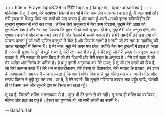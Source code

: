 +++
title = 'Prayer bpn8729 in हिंदी'
tags = ['lang-hi', 'bpn-unsorted']
+++
महिमामय है तू, हे नाथ, मेरे परमेश्वर! जितनी बार भी मैं तेरा नाम लेने का प्रयत्न करता हूँ, मैं प्रबल पापों और तेरी इच्छा के विरूद्ध किये गये कर्मों को याद करता हूँ और पाता हूँ अपने आपको इतना शक्तिविहीन कि तुम्हारा गुणगान भी नहीं कर पाता। लेकिन तेरी अनुकम्पा में मेरा परम विश्वास, तुझमें मेरी आशा को पुनर्जीवन देता है और मेरा यह विश्वास कि कुछ भी हो जाये तू कृपा ही देगा, मुझे तेरी ओर उन्मुख होने, तेरा गुणगान करने में और याचना भरे हाथ तेरी ओर फैलाने में समर्थ बनाता है। हे मेरे नाथ! मैंं तेरी उस दया की याचना करता हूँ जो सभी सृजित वस्तुओं में श्रेष्ठ है और जिसके साक्षी हैं वे सभी जो तेरे नाम के महासिंधु की अतल गहराइयों में निमग्न हैं। हे मेरे नाथ! मुझे मेरे ऊपर मत छोड़, क्योंकि मेरा मन दुष्कर्मों में प्रवृत्त हो जाता है। अपनी सुरक्षा के दुर्ग में मुझे शरण दे, मेरी रक्षा कर! मैं वह हूँ, हे मेरे प्रभु! जो तेरी इच्छा के अनुरूप चलना चाहता है, मैंने उसका ही वरण किया है जो तेरे	विधानों और तेरी इच्छा के अनुरूप है। मैने वही चाहा है जो तेरे आदेश और निर्णय के प्रतीक हैं। हे प्रभु! इतनी अनुकम्पा कर मेरे ऊपर; हे तू जो उन हृदयों को प्रिय है, जो तेरी कामना करते हैं ! तेरे धर्म के प्रकटीकरण, तेरी प्रेरणा के दिवास्त्रोत, तेरी भव्यता के प्रवक्ता, तेरे ज्ञान के कोषालय के नाम पर मैं याचना करता हूँ कि अपने पवित्र निवास से मुझे वंचित मत कर, अपने मंदिर और मण्डप वितान से मुझे दूर मत रख। वर दे, हे मेरे स्वामी! कि तुम्हारे गरिमामय दरबार तक पहुँच पाऊँ, उसकी ही परिक्रमा करूँ और तुम्हारे द्वार पर विनम्र बन खड़ा रहूँ।

तू वह है, जिसकी शक्ति अनन्तकाल से है। कुछ भी तेरे ज्ञान से परे नहीं। तू सत्य ही शक्ति का परमेश्वर, महिमा और प्रज्ञा का प्रभु है। ईश्वर का गुणगान हो, जो सभी लोकों का स्वामी है।

-- Bahá'u'lláh
